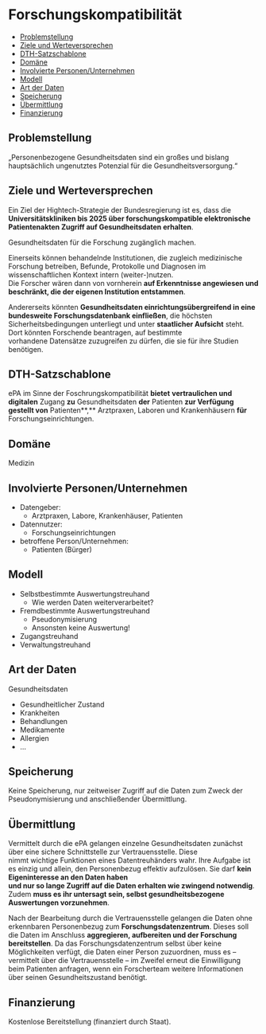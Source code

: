 # Forschungskompatibilität
-   [Problemstellung](#problemstellung)
-   [Ziele und Werteversprechen](#ziele)
-   [DTH-Satzschablone](#schablone)
-   [Domäne](#domaene)
-   [Involvierte Personen/Unternehmen](#involv)
-   [Modell](#modell)
-   [Art der Daten](#daten)
-   [Speicherung](#speicherung)
-   [Übermittlung](#uebermittlung)
-   [Finanzierung](#finanzierung)

<a name="problemstellung"></a>
## Problemstellung

„Personenbezogene Gesundheitsdaten sind ein großes und bislang hauptsächlich ungenutztes Potenzial für die Gesundheitsversorgung.“

<a name="ziele"></a>
## Ziele und Werteversprechen

Ein Ziel der Hightech-Strategie der Bundesregierung ist es, dass die **Universitätskliniken bis 2025 über forschungskompatible elektronische Patientenakten Zugriff auf Gesundheitsdaten erhalten**.

Gesundheitsdaten für die Forschung zugänglich machen.

Einerseits können behandelnde Institutionen, die zugleich medizinische Forschung betreiben, Befunde, Protokolle und Diagnosen im wissenschaftlichen Kontext intern (weiter-)nutzen.  
Die Forscher wären dann von vornherein  **auf Erkenntnisse angewiesen und beschränkt, die der eigenen Institution entstammen**.

Andererseits könnten  **Gesundheitsdaten einrichtungsübergreifend in eine bundesweite Forschungsdatenbank einfließen**, die höchsten Sicherheitsbedingungen unterliegt und unter **staatlicher Aufsicht**  steht. Dort könnten Forschende beantragen, auf bestimmte  
vorhandene Datensätze zuzugreifen zu dürfen, die sie für ihre Studien benötigen.

<a name="schablone"></a>
## DTH-Satzschablone

ePA im Sinne der Foschrungskompatibilität  **bietet** **vertraulichen und digitalen** Zugang  **zu**  Gesundheitsdaten  **der** Patienten  **zur Verfügung gestellt von**  Patienten**,** Arztpraxen, Laboren und Krankenhäusern  **für**  Forschungseinrichtungen.

<a name="domaene"></a>
## Domäne

Medizin

<a name="involv"></a>
## Involvierte Personen/Unternehmen

-   Datengeber:
    -   Arztpraxen, Labore, Krankenhäuser, Patienten
-   Datennutzer:
    -   Forschungseinrichtungen
-   betroffene Person/Unternehmen:
    -   Patienten (Bürger)

<a name="modell"></a>
## Modell

-   Selbstbestimmte Auswertungstreuhand
    -   Wie werden Daten weiterverarbeitet?
-   Fremdbestimmte Auswertungstreuhand
    -   Pseudonymisierung
    -   Ansonsten keine Auswertung!
-   Zugangstreuhand
-   Verwaltungstreuhand

<a name="daten"></a>
## Art der Daten

Gesundheitsdaten

-   Gesundheitlicher Zustand
-   Krankheiten
-   Behandlungen
-   Medikamente
-   Allergien
-   ...

<a name="speicherung"></a>
## Speicherung

Keine Speicherung, nur zeitweiser Zugriff auf die Daten zum Zweck der Pseudonymisierung und anschließender Übermittlung.

<a name="uebermittlung"></a>
## Übermittlung

Vermittelt durch die ePA gelangen einzelne Gesundheitsdaten zunächst über eine sichere Schnittstelle zur Vertrauensstelle. Diese  
nimmt wichtige Funktionen eines Datentreuhänders wahr. Ihre Aufgabe ist es einzig und allein, den Personenbezug effektiv aufzulösen. Sie darf **kein Eigeninteresse an den Daten haben**  
**und nur so lange Zugriff auf die Daten erhalten wie zwingend notwendig**. Zudem **muss es ihr untersagt sein, selbst gesundheitsbezogene Auswertungen vorzunehmen**.

Nach der Bearbeitung durch die Vertrauensstelle gelangen die Daten ohne erkennbaren Personenbezug zum **Forschungsdatenzentrum**. Dieses soll die Daten im Anschluss **aggregieren, aufbereiten und der Forschung bereitstellen**. Da das Forschungsdatenzentrum selbst über keine Möglichkeiten verfügt, die Daten einer Person zuzuordnen, muss es – vermittelt über die Vertrauensstelle – im Zweifel erneut die Einwilligung beim Patienten anfragen, wenn ein Forscherteam weitere Informationen über seinen Gesundheitszustand benötigt.

<a name="finanzierung"></a>
## Finanzierung

Kostenlose Bereitstellung (finanziert durch Staat).